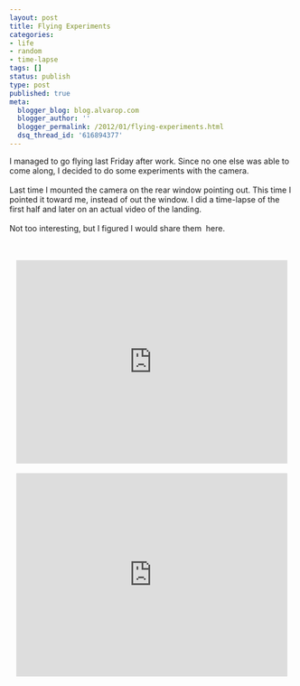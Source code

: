 ```yaml
---
layout: post
title: Flying Experiments
categories:
- life
- random
- time-lapse
tags: []
status: publish
type: post
published: true
meta:
  blogger_blog: blog.alvarop.com
  blogger_author: ''
  blogger_permalink: /2012/01/flying-experiments.html
  dsq_thread_id: '616894377'
---
```

I managed to go flying last Friday after work. Since no one else was able to come along, I decided to do some experiments with the camera.<br /><br />Last time I mounted the camera on the rear window pointing out. This time I pointed it toward me, instead of out the window. I did a time-lapse of the first half and later on an actual video of the landing.<br /><br />Not too interesting, but I figured I would share them &nbsp;here.<br /><br /><br /><div style="text-align: center;"><iframe allowfullscreen="" frameborder="0" height="360" src="http://www.youtube.com/embed/A8SWLaYVga0" width="480"></iframe></div><div style="text-align: center;"><br /></div><div style="text-align: center;"><iframe allowfullscreen="" frameborder="0" height="360" src="http://www.youtube.com/embed/WST__Ool4ss" width="480"></iframe></div>
